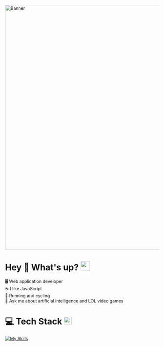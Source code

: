 <img src="https://coursework.vschool.io/content/images/2016/03/javascript-logo-banner.jpg" alt="Banner" align=center width="800">

# Hey 👋 What's up? <img src="https://media.giphy.com/media/WUlplcMpOCEmTGBtBW/giphy.gif" width="30">
🖥️ Web application developer<br>☕ I like JavaScript<br>🚴 Running and cycling<br>💬 Ask me about artificial intelligence and LOL video games

# 💻 Tech Stack <img src="https://media2.giphy.com/media/QssGEmpkyEOhBCb7e1/giphy.gif?cid=ecf05e47a0n3gi1bfqntqmob8g9aid1oyj2wr3ds3mg700bl&rid=giphy.gif" width ="25">
[![My Skills](https://skillicons.dev/icons?i=mongodb,expressjs,react,nodejs&theme=dark&perline=15)](https://skillicons.dev)
          
<!-- Proudly created with GPRM ( https://gprm.itsvg.in ) -->

